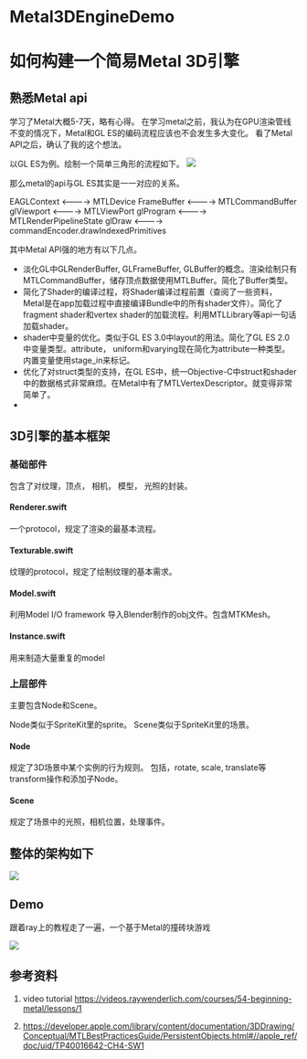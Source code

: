 # Metal3DEngineDemo

# 如何构建一个简易Metal 3D引擎

## 熟悉Metal api
学习了Metal大概5-7天，略有心得。
在学习metal之前，我认为在GPU渲染管线不变的情况下，Metal和GL ES的编码流程应该也不会发生多大变化。
看了Metal API之后，确认了我的这个想法。

以GL ES为例。绘制一个简单三角形的流程如下。
![](https://ws1.sinaimg.cn/large/006tNc79ly1fk79o69jz6j30sk14e78k.jpg)

那么metal的api与GL ES其实是一一对应的关系。

EAGLContext  <----> MTLDevice
FrameBuffer  <----> MTLCommandBuffer
glViewport   <----> MTLViewPort
glProgram    <----> MTLRenderPipelineState
glDraw   <----> commandEncoder.drawIndexedPrimitives

其中Metal API强的地方有以下几点。

* 淡化GL中GLRenderBuffer, GLFrameBuffer, GLBuffer的概念。渲染绘制只有MTLCommandBuffer，储存顶点数据使用MTLBuffer。简化了Buffer类型。
* 简化了Shader的编译过程，将Shader编译过程前置（查阅了一些资料，Metal是在app加载过程中直接编译Bundle中的所有shader文件）。简化了fragment shader和vertex shader的加载流程。利用MTLLibrary等api一句话加载shader。
* shader中变量的优化。类似于GL ES 3.0中layout的用法。简化了GL ES 2.0中变量类型。attribute， uniform和varying现在简化为attribute一种类型。内置变量使用stage_in来标记。
* 优化了对struct类型的支持，在GL ES中，统一Objective-C中struct和shader中的数据格式非常麻烦。在Metal中有了MTLVertexDescriptor。就变得非常简单了。
* 

## 3D引擎的基本框架

### 基础部件
包含了对纹理，顶点， 相机， 模型， 光照的封装。

#### Renderer.swift
一个protocol，规定了渲染的最基本流程。
#### Texturable.swift
纹理的protocol，规定了绘制纹理的基本需求。
#### Model.swift
利用Model I/O framework 导入Blender制作的obj文件。包含MTKMesh。
#### Instance.swift
用来制造大量重复的model

### 上层部件

主要包含Node和Scene。

Node类似于SpriteKit里的sprite。
Scene类似于SpriteKit里的场景。

#### Node
规定了3D场景中某个实例的行为规则。
包括，rotate, scale, translate等transform操作和添加子Node。

#### Scene
规定了场景中的光照，相机位置，处理事件。

## 整体的架构如下

![](https://ws4.sinaimg.cn/large/006tNbRwgy1fku8y7fqv0j31ja0vcgpd.jpg)

## Demo
跟着ray上的教程走了一遍，一个基于Metal的撞砖块游戏

![](https://ws4.sinaimg.cn/large/006tNbRwgy1fku9047v8ij30yi1pce0x.jpg)


## 参考资料

1. video tutorial https://videos.raywenderlich.com/courses/54-beginning-metal/lessons/1


2. https://developer.apple.com/library/content/documentation/3DDrawing/Conceptual/MTLBestPracticesGuide/PersistentObjects.html#//apple_ref/doc/uid/TP40016642-CH4-SW1

